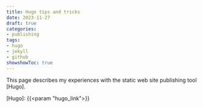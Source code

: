 ```yaml
---
title: Hugo tips and tricks
date: 2023-11-27
draft: true
categories:
- publishing
tags:
- hugo
- jekyll
- github
showshowToc: true
---
```


This page describes my experiences with the static web site publishing tool [Hugo].



[Hugo]: {{<param "hugo_link">}}